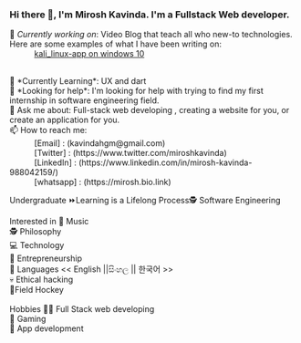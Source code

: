 <!-- <img src="https://res.cloudinary.com/practicaldev/image/fetch/s--EfyAnnq9--/c_imagga_scale,f_auto,fl_progressive,h_420,q_auto,w_1000/https://dev-to-uploads.s3.amazonaws.com/i/htwiz3w6sytp53mrml7g.jpg" style=" top:0; left:0; width:100%;  min-width: 100%;  max-width: 100%; position: absolute; " /> -->
 
### Hi there 👋, I'm Mirosh Kavinda. I'm a  Fullstack Web  developer. <br>
 
🔭 *Currently working on*:  Video Blog that teach all who new-to technologies. Here are some examples of what I have been writing on: <br>
&nbsp;&nbsp;&nbsp;&nbsp;&nbsp;&nbsp;&nbsp;&nbsp;&nbsp;&nbsp; [kali_linux-app on windows 10](https://www.youtube.com/watch?v=erliklZUn9g)<br>

<br>
🌱 *Currently Learning*: UX  and dart <br>
🤔 *Looking for help*: I'm looking for help with trying to find my first internship in  software engineering field.<br>
💬 Ask me about: Full-stack web developing , creating a website for you, or create an application for you. <br>
📫 How to reach me: <br>
&nbsp;&nbsp;&nbsp;&nbsp;&nbsp;&nbsp;&nbsp;&nbsp;&nbsp;&nbsp; [Email]    : (kavindahgm@gmail.com)<br>
&nbsp;&nbsp;&nbsp;&nbsp;&nbsp;&nbsp;&nbsp;&nbsp;&nbsp;&nbsp; [Twitter]  : (https://www.twitter.com/miroshkavinda)<br>
&nbsp;&nbsp;&nbsp;&nbsp;&nbsp;&nbsp;&nbsp;&nbsp;&nbsp;&nbsp; [LinkedIn] : (https://www.linkedin.com/in/mirosh-kavinda-988042159/)<br>
&nbsp;&nbsp;&nbsp;&nbsp;&nbsp;&nbsp;&nbsp;&nbsp;&nbsp;&nbsp; [whatsapp] : (https://mirosh.bio.link)<br> 
 
Undergraduate
⏩Learning is a Lifelong Process🕵️
Software Engineering

Interested in 
        🎵 Music<br>
        🕵️ Philosophy<br>
        💻 Technology<br>
        🚀 Entrepreneurship<br>
        📢 Languages << English ||සිංහල || 한국어 >><br>
        💀 Ethical  hacking<br>
         🏑Field Hockey<br>
<br>
Hobbies
        👩‍💻 Full Stack web developing<br>
        🤹️ Gaming<br>
        🤳 App development<br>



 

